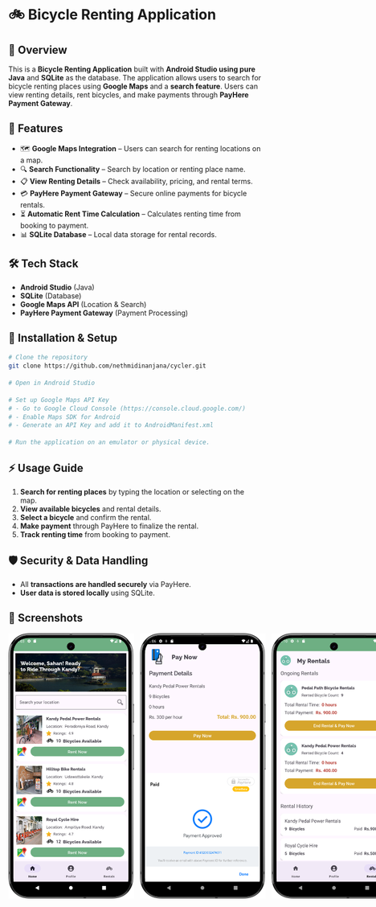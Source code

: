 # 🚲 Bicycle Renting Application

## 📌 Overview
This is a **Bicycle Renting Application** built with **Android Studio using pure Java** and **SQLite** as the database. The application allows users to search for bicycle renting places using **Google Maps** and a **search feature**. Users can view renting details, rent bicycles, and make payments through **PayHere Payment Gateway**.

## 🎯 Features
- 🗺 **Google Maps Integration** – Users can search for renting locations on a map.
- 🔍 **Search Functionality** – Search by location or renting place name.
- 📋 **View Renting Details** – Check availability, pricing, and rental terms.
- 💳 **PayHere Payment Gateway** – Secure online payments for bicycle rentals.
- ⏳ **Automatic Rent Time Calculation** – Calculates renting time from booking to payment.
- 📊 **SQLite Database** – Local data storage for rental records.

## 🛠 Tech Stack
- **Android Studio** (Java)
- **SQLite** (Database)
- **Google Maps API** (Location & Search)
- **PayHere Payment Gateway** (Payment Processing)

## 🚀 Installation & Setup
```sh
# Clone the repository
git clone https://github.com/nethmidinanjana/cycler.git

# Open in Android Studio

# Set up Google Maps API Key
# - Go to Google Cloud Console (https://console.cloud.google.com/)
# - Enable Maps SDK for Android
# - Generate an API Key and add it to AndroidManifest.xml

# Run the application on an emulator or physical device.
```

## ⚡ Usage Guide
1. **Search for renting places** by typing the location or selecting on the map.
2. **View available bicycles** and rental details.
3. **Select a bicycle** and confirm the rental.
4. **Make payment** through PayHere to finalize the rental.
5. **Track renting time** from booking to payment.

## 🛡 Security & Data Handling
- All **transactions are handled securely** via PayHere.
- **User data is stored locally** using SQLite.

## 📸 Screenshots

<div style="display: flex;">
  <img src="assets/1.png" width="250" />&nbsp;&nbsp;&nbsp;
  <img src="assets/2.png" width="250" />&nbsp;&nbsp;&nbsp;
  <img src="assets/3.png" width="250" />
</div>


